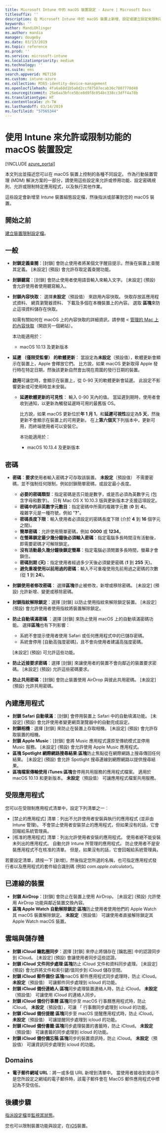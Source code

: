 ```yaml
---
title: Microsoft Intune 中的 macOS 裝置設定 - Azure | Microsoft Docs
titlesuffix: ''
description: 在 Microsoft Intune 中於 macOS 裝置上新增、設定或建立設定來限制功能 (包括設定密碼需求)、控制鎖定畫面、使用內建應用程式、新增受限制或核准的應用程式、處理藍牙裝置、連線到雲端以進行備份和儲存、啟用 Kiosk 模式、新增網域，以及控制使用者與 Safari 網頁瀏覽器的互動方式。
keywords: ''
author: MandiOhlinger
ms.author: mandia
manager: dougeby
ms.date: 03/13/2019
ms.topic: reference
ms.prod: ''
ms.service: microsoft-intune
ms.localizationpriority: medium
ms.technology: ''
ms.suite: ems
search.appverid: MET150
ms.custom: intune-azure
ms.collection: M365-identity-device-management
ms.openlocfilehash: 4fa6a68d1b5a8d2ccf87587ecab36c7807770d48
ms.sourcegitcommit: 25e6aa3bfce58ce8d9f8c054bc338cc3dff4a78b
ms.translationtype: HT
ms.contentlocale: zh-TW
ms.lasthandoff: 03/14/2019
ms.locfileid: "57565344"
---
```

# <a name="macos-device-settings-to-allow-or-restrict-features-using-intune"></a>使用 Intune 來允許或限制功能的 macOS 裝置設定

[!INCLUDE [azure_portal](./includes/azure_portal.md)]

本文列出並描述您可以在 macOS 裝置上控制的各種不同設定。 作為行動裝置管理 (MDM) 解決方案的一部分，請使用這些設定來允許或停用功能、設定密碼規則、允許或限制特定應用程式，以及執行其他作業。

這些設定會新增至 Intune 裝置組態設定檔，然後指派或部署到您的 macOS 裝置。

## <a name="before-you-begin"></a>開始之前

[建立裝置限制設定檔](device-restrictions-configure.md#create-the-profile)。

## <a name="general"></a>一般

- **封鎖定義查閱**：[封鎖] 會防止使用者將某個文字醒目提示，然後在裝置上查閱其定義。 [未設定] (預設) 會允許存取定義查閱功能。
- **封鎖聽寫**：[封鎖] 會防止使用者使用語音輸入來輸入文字。 [未設定] (預設) 會允許使用者使用聽寫輸入。
- **封鎖內容快取**： 選擇**未設定**（預設值） 來啟用內容快取。 快取存放區應用程式資料、 網頁瀏覽器資料、 下載及多個在本機裝置上的內容。 選取 **區塊**來防止這項資料儲存在快取。

  如需有關如何在 macOS 上的內容快取的詳細資訊，請參閱 <<c0> [ 管理的 Mac 上的內容快取](https://support.apple.com/guide/mac-help/manage-content-caching-on-mac-mchl3b6c3720/mac)（開啟另一個網站）。

  本功能適用於：  
  - macOS 10.13 及更新版本

- **延遲 （僅限受監督） 的軟體更新**： 當設定為**未設定**（預設值），軟體更新會顯示在裝置上，Apple 會釋放它們。 比方說，如果 macOS 更新取得 Apple 發行時在特定日期，然後該更新自然會出現在周圍的發行日期的裝置。

  **啟用**可讓您時，會顯示在裝置上，從 0-90 天的軟體更新會延遲。 此設定不影響更新或可使用時並未安裝。 

  - **延遲軟體更新的可見性**： 輸入 0-90 天內的值。 當延遲到期時，使用者會收到通知，以更新為觸發延遲時可用的最舊版 OS。

    比方說，如果 macOS 更新位於**年 1 月 1**，和**延遲可視性**設定為**5 天**，然後更新不會顯示在裝置上的可用更新。 在上**第六個天**下列版本中，更新可用，而終端使用者可以安裝它。

    本功能適用於：  
    - macOS 10.13.4 及更新版本

## <a name="password"></a>密碼

- **密碼**：**要求**使用者輸入密碼才可存取該裝置。 **未設定**（預設值） 不需要密碼，並不強制任何限制，例如封鎖簡單密碼，或設定最小長度。
  - **必要的密碼類型**：指定密碼是否只能是數字，或是否必須為英數字元 (包含字母和數字)。 只有 Mac OS X 10.10.3 版與更新版本才支援這項設定。
  - **密碼中的非英數字元數目**：指定密碼中所需的複雜字元數 (**0** 到 **4**)。<br>複雜字元是一種符號，例如 "**?**"。
  - **密碼長度下限**：輸入使用者必須設定的密碼長度下限 (介於 **4** 到 **16** 個字元之間)。
  - **簡單密碼**：允許使用簡單密碼，例如 **0000** 或 **1234**。
  - **在螢幕鎖定最少幾分鐘後必須輸入密碼**：指定電腦多長時間沒有活動後，即需要密碼才可解除鎖定。
  - **沒有活動最久幾分鐘後鎖定螢幕**：指定電腦必須閒置多長時間，螢幕才會鎖住。
  - **密碼到期 (天)**：指定使用者經過多少天後必須變更密碼 (**1** 到 **255** 天)。
  - **避免重複使用以前用過的密碼**：輸入不可重複使用先前用過之密碼的次數 (從 **1** 到 **24**)。

- **封鎖使用者修改密碼**： 選擇**區塊**停止被修改，新增或移除密碼。 [未設定] (預設) 允許新增、變更或移除密碼。
- **封鎖指紋解除鎖定**：選擇 [封鎖] 以防止使用指紋來解除鎖定裝置。 [未設定] (預設) 會允許使用者使用指紋將裝置解除鎖定。

- **防止自動填滿密碼** ：選擇 [封鎖] 來防止使用 macOS 上的自動填滿密碼功能。 選擇**區塊**也有下列影響：

  - 系統不會提示使用者使用 Safari 或任何應用程式中的已儲存密碼。
  - 系統會停用 [自動高強度密碼]，且不會向使用者建議高強度密碼。

  [未設定] (預設) 可允許這些功能。

- **防止近接要求密碼**：選擇 [封鎖] 來讓使用者的裝置不會向鄰近的裝置要求密碼。 [未設定] (預設) 允許這些密碼要求。

- **防止共用密碼**：[封鎖] 會防止裝置使用 AirDrop 與彼此共用密碼。 [未設定] (預設) 允許共用密碼。

## <a name="built-in-apps"></a>內建應用程式

- **封鎖 Safari 自動填滿**：[封鎖] 會停用裝置上 Safari 中的自動填滿功能。 [未設定] (預設) 會允許使用者變更網頁瀏覽器中的自動完成設定。
- **封鎖相機**：選擇 [封鎖] 來防止在裝置上存取相機。 [未設定] (預設) 會允許存取裝置的相機。
- **封鎖 Apple Music**：[封鎖] 會將 Music 應用程式還原至傳統模式並停用 Music 服務。 [未設定] (預設) 會允許使用 Apple Music 應用程式。
- **區塊 Spotlight 網際網路搜尋結果**:**區塊**防止焦點從在網際網路上搜尋傳回任何結果。 [未設定] (預設) 會允許 Spotlight 搜尋連線到網際網路以提供搜尋結果。
- **區塊檔案傳輸使用 iTunes**:**區塊**會停用共用服務的應用程式檔案。 適用於 macOS 10.13 和更新版本。 **未設定**（預設值） 可讓應用程式檔案共用服務。

## <a name="restricted-apps"></a>受限應用程式

您可以在受限制應用程式清單中，設定下列清單之一︰

- [禁止的應用程式] 清單：列出不允許使用者安裝與執行的應用程式 (並非由 Intune 管理)。 不會禁止使用者安裝禁止的應用程式，但如果沒有的話，它會回報給系統管理員。
- [核准的應用程式] 清單：列出允許使用者安裝的應用程式。 使用者絕不能安裝未列出的應用程式。 自動允許 Intune 所管理的應用程式。 防止使用者不是安裝應用程式不在核准的清單。 但是，如果沒有的話，它會回報給系統管理員。

若要設定清單，請按一下 [新增]，然後指定您所選的名稱，也可指定應用程式發行者以及應用程式的套件組合識別碼 (例如 *com.apple.calculator*)。

## <a name="connected-devices"></a>已連線的裝置

- **封鎖 AirDrop**：[封鎖] 會防止在裝置上使用 AirDrop。 [未設定] (預設) 允許使用 AirDrop 功能與鄰近裝置交換內容。
- **區塊 Apple Watch 自動解除鎖定**:**區塊**防止使用者使用他們的 Apple Watch 其 macOS 裝置解除鎖定。 **未設定**（預設值） 可讓使用者直接解除鎖定其 Apple Watch macOS 裝置。

## <a name="cloud-and-storage"></a>雲端與儲存體

- **封鎖 iCloud 鑰匙圈同步**：選擇 [封鎖] 來停止將儲存在 [鑰匙圈] 中的認證同步到 iCloud。 [未設定] (預設) 會讓使用者同步這些認證。
- **封鎖 iCloud 文件同步處理**:**區塊**防止 iCloud 文件和資料同步處理。 [未設定] (預設) 會允許將文件和索引鍵/值同步到 iCloud 儲存空間。
- **封鎖 iCloud 郵件備份**:**區塊**macOS 郵件應用程式同步處理時，防止 iCloud。 **未設定**（預設值） 可讓郵件同步處理到 icloud 的功能。
- **封鎖 iCloud 備份連絡人**:**區塊**同步處理裝置連絡人時，防止 iCloud。 **未設定**（預設值） 可讓使用 iCloud 的連絡人同步。
- **封鎖 iCloud 備份行事曆**:**區塊**同步至 macOS 行事曆應用程式時，防止 iCloud。 **未設定**（預設值），可讓 「 行事曆同步處理到 icloud 的功能。
- **封鎖 iCloud 備份提醒**:**區塊**同步至 macOS 提醒應用程式時，防止 iCloud。 **未設定**（預設值） 可讓提醒同步處理到 icloud 的功能。
- **封鎖 iCloud 備份書籤**:**區塊**同步處理裝置的書籤時，防止 iCloud。 **未設定**（預設值） 可讓書籤的同步處理到 icloud 的功能。
- **封鎖 iCloud 備份備忘稿**:**區塊**同步的裝置資訊時，防止 iCloud。 **未設定**（預設值） 可讓資訊同步處理到 icloud 的功能。

## <a name="domains"></a>Domains

- **電子郵件網域 URL**：將一或多個 URL 新增到清單中。 當使用者接收到來自不是您所設定之網域的電子郵件時，該電子郵件會在 MacOS 郵件應用程式中標記為不受信任。

## <a name="next-steps"></a>後續步驟

[指派設定檔](device-profile-assign.md)並[監視其狀態](device-profile-monitor.md)。

您也可以限制裝置功能與設定，在[iOS](device-restrictions-ios.md)裝置。